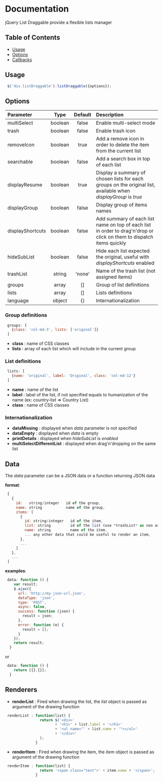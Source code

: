 # Documentation

jQuery List Draggable provide a flexible lists manager

## Table of Contents
  * [Usage](#usage)
  * [Options](#options)
  * [Callbacks](#callbacks)


## Usage
```javascript
 $('div.listDraggable').listDraggable({options});
```

## Options

 | Parameter        | Type    | Default | Description |
 |:-----------------|:-------:|:-------:|:------------|
 | multiSelect      | boolean | false   | Enable multi-select mode |
 | trash            | boolean | false   | Enable trash icon |
 | removeIcon       | boolean | true    | Add a remove icon in order to delete the item from the current list |
 | searchable       | boolean | false   | Add a search box in top of each list |
 | displayResume    | boolean | true    | Display a summary of chosen lists for each groups on the original list, available when *displayGroup* is *true* |
 | displayGroup     | boolean | false   | Display group of items names |
 | displayShortcuts | boolean | false   | Add summary of each list name on top of each list in order to drag'n'drop or click on them to dispatch items quickly |
 | hideSubList      | boolean | false   | Hide each list expected the original, useful with *displayShortcuts* enabled |
 | trashList        | string  | 'none'  | Name of the trash list (not assigned items) |
 | groups           | array   | []      | Group of list definitions |
 | lists            | array   | []      | Lists definitions |
 | language         | object  | {}      | Internationalization |
 
### Group definitions
```javascript
 groups: [
   {class: 'col-md-3', lists: ['original']}
 ]
```
* **class** : name of CSS classes
* **lists** : array of each list which will include in the current group       
      
### List definitions  
```javascript 
 lists: [
   {name: 'original', label: 'Original', class: 'col-md-12'}
 ]
```
* **name**  : name of the list
* **label** : label of the list, if not specified equals to humanization of the name (ex: country-list => Country List)
* **class** : name of CSS classes

### Internationalization
* **dataMissing**              : displayed when *data* parameter is not specified
* **dataEmpty**                : displayed when *data* is empty
* **printDetails**             : displayed when *hideSubList* is *enabled*
* **multiSelectDifferentList** : displayed when drag'n'dropping on the same list

## Data

The *data* parameter can be a JSON data or a function returning JSON data

**format**:
```javascript
 [
   {
     id:   string/integer   id of the group,
     name: string           name of the group,
     items: [
       {
         id: string/integer   id of the item,
         list: string         id of the list (use *trashList* as non assigned),
         name: string         name of the item,
         ... any other data that could be useful to render an item,
       },
       ...
     ]
   },
   ...
 ]
```

**examples**:
```javascript 
 data: function () {
    var result;
    $.ajax({
      url: 'http://my-json-url.json',
      dataType: 'json',
      type: 'POST',
      async: false,
      success: function (json) {
        result = json;
      },
      error: function (e) {
        result = [];
      }
    });
    return result;
  }
```
or
```javascript 
 data: function () {
    return [{},{}];
  }
```
## Renderers


* **renderList** : Fired when drawing the list, the *list* object is passed as argument of the drawing function
```javascript
 renderList : function(list) {
                return $('<div>'
                       + '<h1>' + list.label + '</h1>'
                       + '<ul name="' + list.name + '"></ul>'
                       + '</div>'
                );
              }
```
* **renderItem** : Fired when drawing the item, the *item* object is passed as argument of the drawing function 
```javascript
 renderItem : function(list) {
                return '<span class="text">' + item.name + '</span>';
              }
```